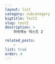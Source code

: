 ```yaml
---
layout: list
category: subcategory
bigtitle: Test2
slug: test2
description: >
    하위메뉴 테스트 2

related_posts:
    - 
list: true
order: 4
---
```

